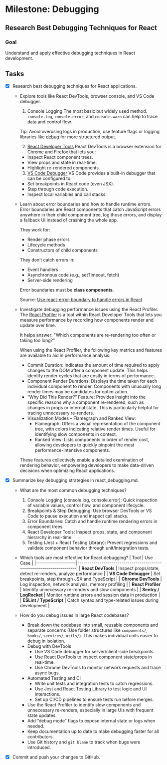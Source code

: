 # Milestone: Debugging

## Research Best Debugging Techniques for React
### Goal
Understand and apply effective debugging techniques in React development.

## Tasks
- [x] Research best debugging techniques for React applications.
  - Explore tools like React DevTools, browser console, and VS Code debugger.
    1. Console Logging
      The most basic but widely used method. `console.log`, `console.error`, and `console.warn` can help to trace data and control flow.

    Tip: Avoid overusing logs in production; use feature flags or logging libraries like [debug](https://www.npmjs.com/package/debug) for more structured output.

    2. [React Developer Tools](https://react.dev/learn/react-developer-tools)
      React DevTools is a browser extension for Chrome and Firefox that lets you:
      - Inspect React component trees.
      - View props and state in real-time.
      - Highlight re-rendered components.
    3. [VS Code Debugger](https://code.visualstudio.com/docs/debugtest/debugging)
      VS Code provides a built-in debugger that can be configured to:
      - Set breakpoints in React code (even JSX).
      - Step through code execution.
      - Inspect local variables and call stacks.
  
  - Learn about error boundaries and how to handle runtime errors.
    Error boundaries are React components that catch JavaScript errors anywhere in their child component tree, log those errors, and display a fallback UI instead of crashing the whole app.
    
    They work for:
    - Render phase errors
    - Lifecycle methods
    - Constructors of child components
  
    They don’t catch errors in:
    - Event handlers
    - Asynchronous code (e.g., setTimeout, fetch)
    - Server-side rendering
  
    Error boundaries must be **class components**.

    Source: [Use react-error-boundary to handle errors in React](https://kentcdodds.com/blog/use-react-error-boundary-to-handle-errors-in-react)

  - Investigate debugging performance issues using the React Profiler.
    The [React Profiler](https://react.dev/reference/react/Profiler) is a tool within React Developer Tools that lets you measure performance by recording how components render and update over time.

    It helps answer:
    "Which components are re-rendering too often or taking too long?"

    When using the React Profiler, the following key metrics and features are available to aid in performance analysis:
    - Commit Duration: Indicates the amount of time required to apply changes to the DOM after a component update. This helps identify render cycles that are costly in terms of performance.
    - Component Render Durations: Displays the time taken for each individual component to render. Components with unusually long render times may be candidates for optimization.
    - “Why Did This Render?” Feature: Provides insight into the specific reasons why a component re-rendered, such as changes in props or internal state. This is particularly helpful for tracing unnecessary re-renders.
    - Visualization Modes – Flamegraph and Ranked View:
      - Flamegraph: Offers a visual representation of the component tree, with colors indicating relative render times. Useful for identifying slow components in context.
      - Ranked View: Lists components in order of render cost, allowing developers to quickly pinpoint the most performance-intensive components.
    
    These features collectively enable a detailed examination of rendering behavior, empowering developers to make data-driven decisions when optimizing React applications.

- [x] Summarize key debugging strategies in react_debugging.md.
  - What are the most common debugging techniques?
    1. Console Logging (console.log, console.error): Quick inspection of variable values, control flow, and component lifecycle.
    2. Breakpoints & Step Debugging: Use browser DevTools or VS Code to pause execution and inspect call stacks.
    3. Error Boundaries: Catch and handle runtime rendering errors in component trees.
    4. React Developer Tools: Inspect props, state, and component hierarchy in real-time.
    5. Testing (Jest + React Testing Library): Prevent regressions and validate component behavior through unit/integration tests.

  - Which tools are most effective for React debugging?
    | Tool               | Use Case                                                             |
    |--------------------|----------------------------------------------------------------------|
    | **React DevTools** | Inspect props/state, detect re-renders, analyze performance          |
    | **VS Code Debugger** | Set breakpoints, step through JSX and TypeScript                  |
    | **Chrome DevTools** | Log inspection, network analysis, memory profiling                 |
    | **React Profiler** | Identify unnecessary re-renders and slow components                  |
    | **Sentry / LogRocket** | Monitor runtime errors and session data in production           |
    | **ESLint / TypeScript** | Catch syntax and type-related issues during development        |

  - How do you debug issues in large React codebases?
    - Break down the codebase into small, reusable components and separate concerns (Use folder structures like `components/`, `hooks/`, `services/`, `utils/`). This makes individual units easier to debug in isolation.
    - Debug with DevTools
      - Use VS Code debugger for server/client-side breakpoints.
      - Use React DevTools to inspect component state/props in real-time.
      - Use Chrome DevTools to monitor network requests and trace async bugs.
    - Automated Testing and CI
      - Write unit tests and integration tests to catch regressions.
      - Use Jest and React Testing Library to test logic and UI interactions.
      - Set up CI/CD pipelines to ensure tests run before merges.
    - Use the React Profiler to identify slow components and unnecessary re-renders, especially in large UIs with frequent state updates.
    - Add “debug mode” flags to expose internal state or logs when needed.
    - Keep documentation up to date to make debugging faster for all contributors.
    - Use Git history and `git blame` to track when bugs were introduced.

- [x] Commit and push your changes to GitHub.

